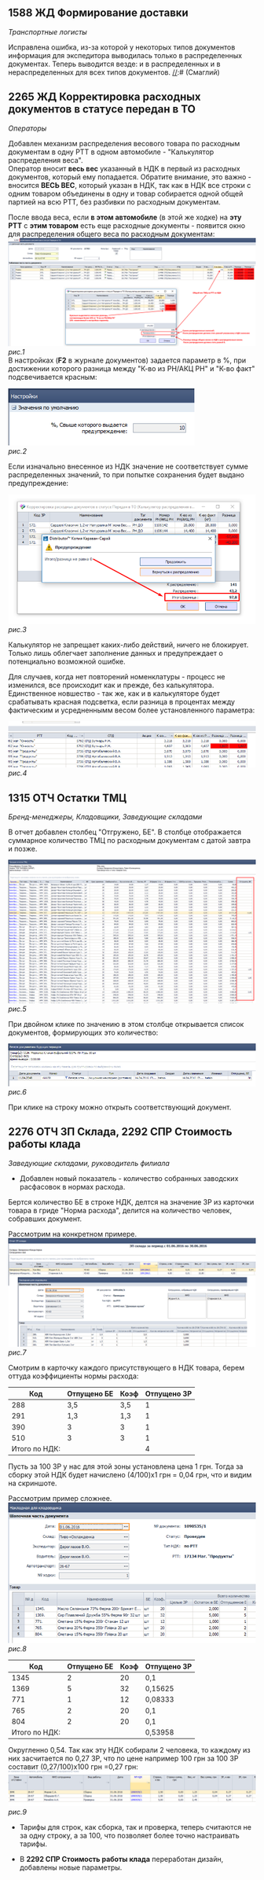 [//]:# (Абросимов)
[//]:# (Смаглий)
## 1588 ЖД Формирование доставки  

*Транспортные логисты*  

Исправлена ошибка, из-за которой у некоторых типов документов информация для экспедитора выводилась только в распределенных документах. Теперь выводится везде: и в распределенных и в нераспределенных для всех типов документов.
[//]:# (Смаглий)
## 2265 ЖД Корректировка расходных документов в статусе передан в ТО  
*Операторы*  

Добавлен механизм распределения весового товара по расходным документам в одну РТТ в одном автомобиле - "Калькулятор распределения веса".  
Оператор вносит **весь вес** указанный в НДК в первый из расходных документов, который ему попадается. Обратите внимание, это важно - вносится **ВЕСЬ ВЕС**, который указан в НДК, так как в НДК все строки с одним товаром объединены в одну и товар собирается одной общей партией на всю РТТ, без разбивки по расходным документам.

После ввода веса, если **в этом автомобиле** (в этой же ходке) на **эту РТТ** с **этим товаром** есть еще расходные документы - появится окно для распределения общего веса по расходным документам:  
![рис.1](./media/ves.png "рис.1")  
*рис.1*  
В настройках (**F2** в журнале документов) задается параметр в %, при достижении которого разница между "К-во из РН/АКЦ РН" и "К-во факт" подсвечивается красным:  

![рис.2](./media/vesparam.png "рис.2")  
*рис.2*  

Если изначально внесенное из НДК значение не соответствует сумме распределенных значений, то при попытке сохранения будет выдано предупреждение:  

![рис.3](./media/ne0.png "рис.3")  
*рис.3*  

Калькулятор не запрещает каких-либо действий, ничего не блокирует. Только лишь облегчает заполнение данных и предупреждает о потенциально возможной ошибке.

Для случаев, когда нет повторений номенклатуры - процесс не изменился, все происходит как и прежде, без калькулятора. Единственное новшество - так же, как и в калькуляторе будет срабатывать красная подсветка, если разница в процентах между фактическим и усредненнымм весом более установленного параметра:  

![рис.4](./media/prostoves.png "рис.4")  
*рис.4*  

[//]:# (Смаглий)
## 1315 ОТЧ Остатки ТМЦ  
*Бренд-менеджеры, Кладовщики, Заведующие складами*  

В отчет добавлен столбец "Отгружено, БЕ". В столбце отображается суммарное количество ТМЦ по расходным документам с датой завтра и позже.

![рис.5](./media/tek.png "рис.5")  
*рис.5*  

При двойном клике по значению в этом столбце открывается список документов, формирующих это количество:  

![рис.6](./media/rezbp.png "рис.6")  
*рис.6*  

При клике на строку можно открыть соответствующий документ.  

[//]:# (Смаглий)
## 2276 ОТЧ ЗП Склада, 2292 СПР Стоимость работы клада    
*Заведующие складами, руководитель филиала*  
- Добавлен новый показатель - количество собранных заводских расфасовок в нормах расхода.  

Бертся количество БЕ в строке НДК, делтся на значение ЗР из карточки товара в гриде "Норма расхода", делится на количество человек, собравших документ.  

Рассмотрим на конкретном примере.
![рис.7](./media/prim1.png "рис.7")  
*рис.7*  

Смотрим в карточку каждого присутствующего в НДК товара, берем оттуда коэффициенты нормы расхода:  

|Код|Отпущено БЕ|Коэф|Отпущено ЗР|
|-|-|-|-|
|288|3,5|3,5|1|
|291|1,3|1,3|1|
|390|3|3|1|
|510|3|3|1|  
|Итого по НДК:|||4|  
Пусть за 100 ЗР у нас для этой зоны установлена цена 1 грн. Тогда за сборку этой НДК будет начислено (4/100)х1 грн = 0,04 грн, что и видим на скриншоте.  

Рассмотрим пример сложнее.  
![рис.8](./media/prim2.png "рис.8")  
*рис.8*  

|Код|Отпущено БЕ|Коэф|Отпущено ЗР|
|-|-|-|-|
|1345|2|20|0,1|
|1369|5|32|0,15625|
|771|1|12|0,08333|
|765|2|20|0,1|
|804|2|20|0,1|  
|Итого по НДК:|||0,53958|  
Округленно 0,54.
Так как эту НДК собирали 2 человека, то каждому из них засчитается по 0,27 ЗР, что по цене например 100 грн за 100 ЗР составит (0,27/100)х100 грн =0,27 грн:  
![рис.9](./media/prim3.png "рис.9")  
*рис.9*  

- Тарифы для строк, как сборка, так и проверка, теперь считаются не за одну строку, а за 100, что позволяет более точно настраивать тарифы.  

- В **2292 СПР Стоимость работы клада** переработан дизайн, добавлены новые параметры.
 
